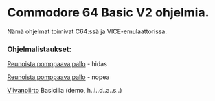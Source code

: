 # Commodore 64 Basic V2 ohjelmia.

Nämä ohjelmat toimivat C64:ssä ja VICE-emulaattorissa.

### Ohjelmalistaukset:

[Reunoista pomppaava pallo](Pomppupallo%201.md) - hidas

[Reunoista pomppaava pallo](Pomppupallo%202.md) - nopea

[Viivanpiirto](Viivanpiirto.md) Basicilla (demo, h..i..d..a..s..)
